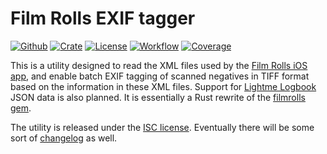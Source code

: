 # Film Rolls EXIF tagger

[![Github](https://img.shields.io/badge/github-urdh/filmrolls--rs-8da0cb?style=flat-square&labelColor=555555&logo=github)](https://github.com/dtolnay/cargo-expand)
[![Crate](https://img.shields.io/crates/v/filmrolls?style=flat-square&color=fc8d62&logo=rust)][release]
[![License](https://img.shields.io/github/license/urdh/filmrolls-rs?style=flat-square)](LICENSE.md)
[![Workflow](https://img.shields.io/github/actions/workflow/status/urdh/filmrolls-rs/push.yml?style=flat-square)][build]
[![Coverage](https://img.shields.io/codecov/c/gh/urdh/filmrolls-rs?style=flat-square)][codecov]

This is a utility designed to read the XML files used by the [Film Rolls iOS app][film-rolls],
and enable batch EXIF tagging of scanned negatives in TIFF format based on the information in
these XML files. Support for [Lightme Logbook][lightme] JSON data is also planned.
It is essentially a Rust rewrite of the [filmrolls gem][gem].

The utility is released under the [ISC license](LICENSE.md).
Eventually there will be some sort of [changelog](CHANGELOG.md) as well.

[film-rolls]: https://itunes.apple.com/se/app/film-rolls-app-for-film-photographers/id675626559
[lightme]: https://apps.apple.com/us/app/lightme-logbook/id1544518308

[github]: https://github.com/urdh/filmrolls-rs
[release]: https://crates.io/crates/filmrolls
[build]: https://github.com/urdh/filmrolls-rs/actions/workflows/push.yml
[codecov]: https://codecov.io/gh/urdh/filmrolls-rs
[gem]: https://rubygems.org/gems/filmrolls
